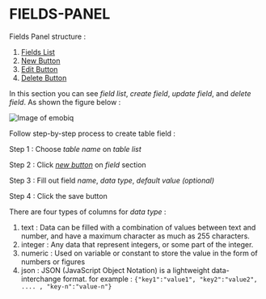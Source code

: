 # FIELDS-PANEL

Fields Panel structure :

1. [Fields List](https://github.com/arthaprihardana/emobiq/blob/master/Doc-Markdown/emobiq-doc/editor/Database/data-structure/fields-panel/fields-list/index.md)
2. [New Button](https://github.com/arthaprihardana/emobiq/blob/master/Doc-Markdown/emobiq-doc/editor/Database/data-structure/fields-panel/new-button/index.md)
3. [Edit Button](https://github.com/arthaprihardana/emobiq/blob/master/Doc-Markdown/emobiq-doc/editor/Database/data-structure/fields-panel/edit-button/index.md)
4. [Delete Button](https://github.com/arthaprihardana/emobiq/blob/master/Doc-Markdown/emobiq-doc/editor/Database/data-structure/fields-panel/delete-button/index.md)
 
In this section you can see *field list*, *create field*, *update field*, and *delete field*. As shown the figure below :

![Image of emobiq](https://cloud.githubusercontent.com/assets/6021699/9320907/878f0bfa-4589-11e5-9686-651193092715.png)

Follow step-by-step process to create table field :

Step 1 : Choose *table name* on *table list*

Step 2 : Click *[new button](https://github.com/arthaprihardana/emobiq/blob/master/Doc-Markdown/emobiq-doc/editor/Database/data-structure/fields-panel/new-button/index.md)* on *field* section

Step 3 : Fill out field *name*, *data type*, *default value (optional)*

Step 4 : Click the save button

There are four types of columns for *data type* :

1. text : Data can be filled with a combination of values between text and number, and have a maximum character as much as 255 characters.
2. integer : Any data that represent integers, or some part of the integer.
3. numeric : Used on variable or constant to store the value in the form of numbers or figures
4. json : JSON (JavaScript Object Notation) is a lightweight data-interchange format. for example : ```{"key1":"value1", "key2":"value2", .... , "key-n":"value-n"}```



